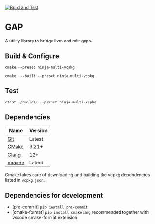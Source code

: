 [![Build and Test](https://github.com/lifting-bits/gap/actions/workflows/build.yml/badge.svg)](https://github.com/lifting-bits/gap/actions/workflows/build.yml)

# GAP
A utility library to bridge llvm and mlir gaps.

## Build & Configure

```
cmake --preset ninja-multi-vcpkg
```

```
cmake  --build --preset ninja-multi-vcpkg
```

## Test

```
ctest ./builds/ --preset ninja-multi-vcpkg
```

## Dependencies

| Name | Version |
| ---- | ------- |
| [Git](https://git-scm.com/) | Latest |
| [CMake](https://cmake.org/) | 3.21+ |
| [Clang](http://clang.llvm.org/) | 12+ |
| [ccache](https://ccache.dev/) | Latest |

Cmake takes care of downloading and building the vcpkg dependencies listed in `vcpkg.json`.

## Dependencies for development

- [pre-commit] `pip install pre-commit`
- [cmake-format] `pip install cmakelang`
  recommended together with vscode cmake-format extension
